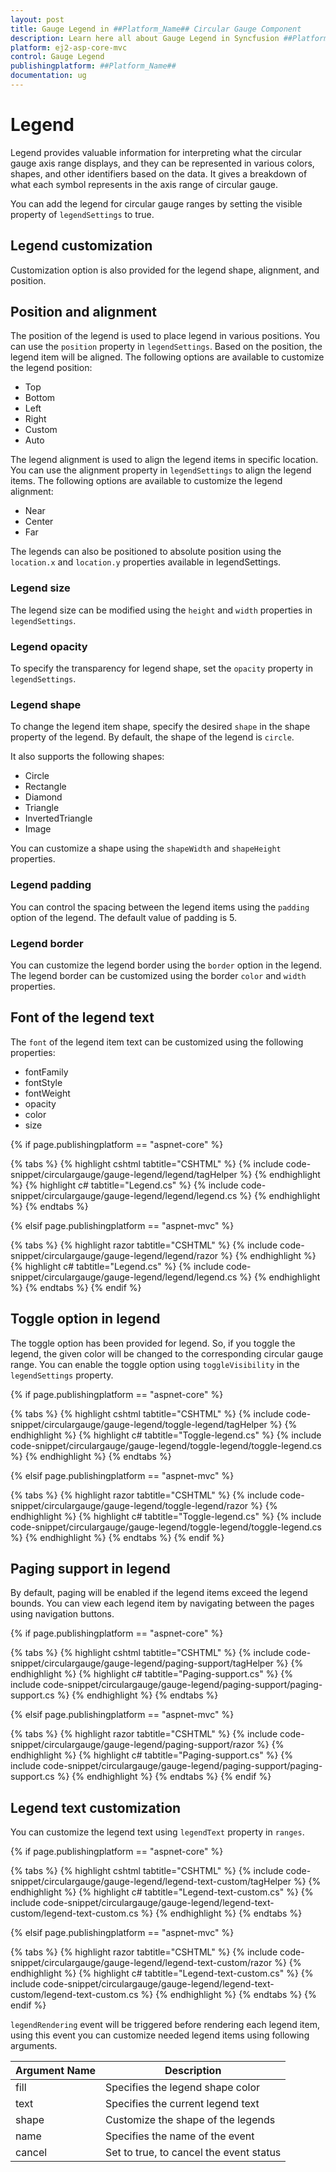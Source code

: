 ```yaml
---
layout: post
title: Gauge Legend in ##Platform_Name## Circular Gauge Component
description: Learn here all about Gauge Legend in Syncfusion ##Platform_Name## Circular Gauge component of Syncfusion Essential JS 2 and more.
platform: ej2-asp-core-mvc
control: Gauge Legend
publishingplatform: ##Platform_Name##
documentation: ug
---
```



# Legend

Legend provides valuable information for interpreting what the circular gauge axis range displays, and they can be represented in various colors, shapes, and other identifiers based on the data. It gives a breakdown of what each symbol represents in the axis range of circular gauge.

You can add the legend for circular gauge ranges by setting the visible property of `legendSettings` to true.

<!-- markdownlint-disable MD036 -->

## Legend customization

Customization option is also provided for the legend shape, alignment, and position.

## Position and alignment

The position of the legend is used to place legend in various positions. You can use the `position` property in `legendSettings`. Based on the position, the legend item will be aligned. The following options are available to customize the legend position:

* Top
* Bottom
* Left
* Right
* Custom
* Auto

The legend alignment is used to align the legend items in specific location. You can use the alignment property in `legendSettings` to align the legend items. The following options are available to customize the legend alignment:

* Near
* Center
* Far

The legends can also be positioned to absolute position using the `location.x` and `location.y` properties available in legendSettings.

### Legend size

The legend size can be modified using the `height` and `width` properties in `legendSettings`.

### Legend opacity

To specify the transparency for legend shape, set the `opacity` property in `legendSettings`.

### Legend shape

To change the legend item shape, specify the desired `shape` in the shape property of the legend. By default, the shape of the legend is `circle`.

It also supports the following shapes:

* Circle
* Rectangle
* Diamond
* Triangle
* InvertedTriangle
* Image

 You can customize a shape using the `shapeWidth` and `shapeHeight` properties.

### Legend padding

You can control the spacing between the legend items using the `padding` option of the legend. The default value of padding is 5.

### Legend border

You can customize the legend border using the `border` option in the legend. The legend border can be customized using the border `color` and `width` properties.

## Font of the legend text

The `font` of the legend item text can be customized using the following properties:

* fontFamily
* fontStyle
* fontWeight
* opacity
* color
* size

{% if page.publishingplatform == "aspnet-core" %}

{% tabs %}
{% highlight cshtml tabtitle="CSHTML" %}
{% include code-snippet/circulargauge/gauge-legend/legend/tagHelper %}
{% endhighlight %}
{% highlight c# tabtitle="Legend.cs" %}
{% include code-snippet/circulargauge/gauge-legend/legend/legend.cs %}
{% endhighlight %}
{% endtabs %}

{% elsif page.publishingplatform == "aspnet-mvc" %}

{% tabs %}
{% highlight razor tabtitle="CSHTML" %}
{% include code-snippet/circulargauge/gauge-legend/legend/razor %}
{% endhighlight %}
{% highlight c# tabtitle="Legend.cs" %}
{% include code-snippet/circulargauge/gauge-legend/legend/legend.cs %}
{% endhighlight %}
{% endtabs %}
{% endif %}


<!-- markdownlint-disable MD036 -->

## Toggle option in legend

The toggle option has been provided for legend. So, if you toggle the legend, the given color will be changed to the corresponding circular gauge range. You can enable the toggle option using `toggleVisibility` in the `legendSettings` property.

{% if page.publishingplatform == "aspnet-core" %}

{% tabs %}
{% highlight cshtml tabtitle="CSHTML" %}
{% include code-snippet/circulargauge/gauge-legend/toggle-legend/tagHelper %}
{% endhighlight %}
{% highlight c# tabtitle="Toggle-legend.cs" %}
{% include code-snippet/circulargauge/gauge-legend/toggle-legend/toggle-legend.cs %}
{% endhighlight %}
{% endtabs %}

{% elsif page.publishingplatform == "aspnet-mvc" %}

{% tabs %}
{% highlight razor tabtitle="CSHTML" %}
{% include code-snippet/circulargauge/gauge-legend/toggle-legend/razor %}
{% endhighlight %}
{% highlight c# tabtitle="Toggle-legend.cs" %}
{% include code-snippet/circulargauge/gauge-legend/toggle-legend/toggle-legend.cs %}
{% endhighlight %}
{% endtabs %}
{% endif %}


<!-- markdownlint-disable MD036 -->

## Paging support in legend

By default, paging will be enabled if the legend items exceed the legend bounds. You can view each legend item by navigating between the pages using navigation buttons.

{% if page.publishingplatform == "aspnet-core" %}

{% tabs %}
{% highlight cshtml tabtitle="CSHTML" %}
{% include code-snippet/circulargauge/gauge-legend/paging-support/tagHelper %}
{% endhighlight %}
{% highlight c# tabtitle="Paging-support.cs" %}
{% include code-snippet/circulargauge/gauge-legend/paging-support/paging-support.cs %}
{% endhighlight %}
{% endtabs %}

{% elsif page.publishingplatform == "aspnet-mvc" %}

{% tabs %}
{% highlight razor tabtitle="CSHTML" %}
{% include code-snippet/circulargauge/gauge-legend/paging-support/razor %}
{% endhighlight %}
{% highlight c# tabtitle="Paging-support.cs" %}
{% include code-snippet/circulargauge/gauge-legend/paging-support/paging-support.cs %}
{% endhighlight %}
{% endtabs %}
{% endif %}


<!-- markdownlint-disable MD036 -->

## Legend text customization

You can customize the legend text using `legendText` property in `ranges`.

{% if page.publishingplatform == "aspnet-core" %}

{% tabs %}
{% highlight cshtml tabtitle="CSHTML" %}
{% include code-snippet/circulargauge/gauge-legend/legend-text-custom/tagHelper %}
{% endhighlight %}
{% highlight c# tabtitle="Legend-text-custom.cs" %}
{% include code-snippet/circulargauge/gauge-legend/legend-text-custom/legend-text-custom.cs %}
{% endhighlight %}
{% endtabs %}

{% elsif page.publishingplatform == "aspnet-mvc" %}

{% tabs %}
{% highlight razor tabtitle="CSHTML" %}
{% include code-snippet/circulargauge/gauge-legend/legend-text-custom/razor %}
{% endhighlight %}
{% highlight c# tabtitle="Legend-text-custom.cs" %}
{% include code-snippet/circulargauge/gauge-legend/legend-text-custom/legend-text-custom.cs %}
{% endhighlight %}
{% endtabs %}
{% endif %}


<!-- markdownlint-disable MD036 -->

`legendRendering` event will be triggered before rendering each legend item, using this event you can customize needed legend items using following arguments.

| **Argument Name** | **Description** |
| --- | --- |
|fill| Specifies the legend shape color |
|text| Specifies the current legend text |
|shape| Customize the shape of the legends |
|name| Specifies the name of the event |
|cancel| Set to true, to cancel the event status |